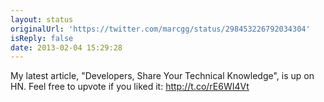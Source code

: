 ```yaml
---
layout: status
originalUrl: 'https://twitter.com/marcgg/status/298453226792034304'
isReply: false
date: 2013-02-04 15:29:28
---
```


My latest article, "Developers, Share Your Technical Knowledge", is up on HN. Feel free to upvote if you liked it: http://t.co/rE6WI4Vt
